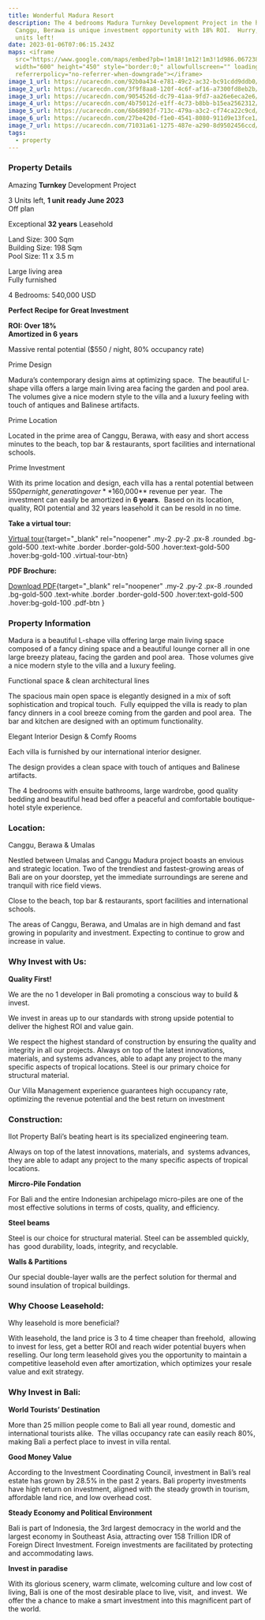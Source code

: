 ```yaml
---
title: Wonderful Madura Resort
description: The 4 bedrooms Madura Turnkey Development Project in the heart of
  Canggu, Berawa is unique investment opportunity with 18% ROI.  Hurry, only 3
  units left!
date: 2023-01-06T07:06:15.243Z
maps: <iframe
  src="https://www.google.com/maps/embed?pb=!1m18!1m12!1m3!1d986.0672388391336!2d115.14908164060365!3d-8.665951903717326!2m3!1f0!2f0!3f0!3m2!1i1024!2i768!4f13.1!3m3!1m2!1s0x2dd247f56f5c2337%3A0xcbc7d04e076dcf85!2sVilla%20Madura!5e0!3m2!1sen!2sid!4v1672989331211!5m2!1sen!2sid"
  width="600" height="450" style="border:0;" allowfullscreen="" loading="lazy"
  referrerpolicy="no-referrer-when-downgrade"></iframe>
image_1_url: https://ucarecdn.com/92b0a434-e781-49c2-ac32-bc91cdd9ddb0/
image_2_url: https://ucarecdn.com/3f9f8aa8-120f-4c6f-af16-a7300fd8eb2b/
image_3_url: https://ucarecdn.com/9054526d-dc79-41aa-9fd7-aa26e6eca2e6/
image_4_url: https://ucarecdn.com/4b75012d-e1ff-4c73-b8bb-b15ea2562312/
image_5_url: https://ucarecdn.com/6b68903f-713c-479a-a3c2-cf74ca22c9cd/
image_6_url: https://ucarecdn.com/27be420d-f1e0-4541-8080-911d9e13fce1/
image_7_url: https://ucarecdn.com/71031a61-1275-487e-a290-8d9502456ccd/
tags:
  - property
---
```

### **Property Details**

Amazing **Turnkey** Development Project

3 Units left, **1 unit ready June 2023**\
Off plan

Exceptional **32 years** Leasehold

Land Size: 300 Sqm\
Building Size: 198 Sqm\
Pool Size: 11 x 3.5 m

Large living area\
Fully furnished

4 Bedrooms: 540,000 USD

**Perfect Recipe for Great Investment**

**ROI: Over 18%**\
**Amortized in 6 years**

Massive rental potential ($550 / night, 80% occupancy rate)

Prime Design

Madura’s contemporary design aims at optimizing space.  The beautiful L-shape villa offers a large main living area facing the garden and pool area.  The volumes give a nice modern style to the villa and a luxury feeling with touch of antiques and Balinese artifacts.

Prime Location

Located in the prime area of Canggu, Berawa, with easy and short access minutes to the beach, top bar & restaurants, sport facilities and international schools.

Prime Investment

With its prime location and design, each villa has a rental potential between $550 per night, generating over **$160,000** revenue per year.  The investment can easily be amortized in **6 years**.  Based on its location, quality, ROI potential and 32 years leasehold it can be resold in no time.

**T﻿ake a virtual tour:**

[Virtual tour](https://ilotinvest.com/static/vts/villa-madura/index.htm){target="_blank" rel="noopener" .my-2 .py-2 .px-8 .rounded .bg-gold-500 .text-white .border .border-gold-500 .hover:text-gold-500 .hover:bg-gold-100 .virtual-tour-btn}

**PDF Brochure:**

[Download PDF](https://ilotinvest.com/static/pdfs/villa-madura/brochure-202304.pdf){target="_blank" rel="noopener" .my-2 .py-2 .px-8 .rounded .bg-gold-500 .text-white .border .border-gold-500 .hover:text-gold-500 .hover:bg-gold-100 .pdf-btn }

### **Property Information**

Madura is a beautiful L-shape villa offering large main living space composed of a fancy dining space and a beautiful lounge corner all in one large breezy plateau, facing the garden and pool area.  Those volumes give a nice modern style to the villa and a luxury feeling.

Functional space & clean architectural lines

The spacious main open space is elegantly designed in a mix of soft sophistication and tropical touch.  Fully equipped the villa is ready to plan fancy dinners in a cool breeze coming from the garden and pool area.  The bar and kitchen are designed with an optimum functionality.

Elegant Interior Design & Comfy Rooms

Each villa is furnished by our international interior designer.

The design provides a clean space with touch of antiques and Balinese artifacts.

The 4 bedrooms with ensuite bathrooms, large wardrobe, good quality bedding and beautiful head bed offer a peaceful and comfortable boutique-hotel style experience.

### **Location:**

Canggu, Berawa & Umalas

Nestled between Umalas and Canggu Madura project boasts an envious and strategic location. Two of the trendiest and fastest-growing areas of Bali are on your doorstep, yet the immediate surroundings are serene and tranquil with rice field views.

Close to the beach, top bar & restaurants, sport facilities and international schools.

The areas of Canggu, Berawa, and Umalas are in high demand and fast growing in popularity and investment. Expecting to continue to grow and increase in value.

### **Why Invest with Us:**

**Quality First!**

We are the no 1 developer in Bali promoting a conscious way to build & invest.

We invest in areas up to our standards with strong upside potential to deliver the highest ROI and value gain.

We respect the highest standard of construction by ensuring the quality and integrity in all our projects. Always on top of the latest innovations, materials, and systems advances, able to adapt any project to the many specific aspects of tropical locations. Steel is our primary choice for structural material.

Our Villa Management experience guarantees high occupancy rate, optimizing the revenue potential and the best return on investment

### **Construction:**

Ilot Property Bali’s beating heart is its specialized engineering team.

Always on top of the latest innovations, materials, and  systems advances, they are able to adapt any project to the many specific aspects of tropical locations.

**Mircro-Pile Fondation**

For Bali and the entire Indonesian archipelago micro-piles are one of the most effective solutions in terms of costs, quality, and efficiency.

**Steel beams**

Steel is our choice for structural material. Steel can be assembled quickly, has  good durability, loads, integrity, and recyclable.

**Walls & Partitions**

Our special double-layer walls are the perfect solution for thermal and sound insulation of tropical buildings.

### **Why Choose Leasehold:**

W﻿hy leasehold is more beneficial?

With leasehold, the land price is 3 to 4 time cheaper than freehold,  allowing to invest for less, get a better ROI and reach wider potential buyers when reselling.  Our long term leasehold gives you the opportunity to maintain a competitive leasehold even after amortization, which optimizes your resale value and exit strategy.

### **Why Invest in Bali:**

**World Tourists’ Destination**

More than 25 million people come to Bali all year round, domestic and international tourists alike.  The villas occupancy rate can easily reach 80%, making Bali a perfect place to invest in villa rental.

**Good Money Value**

According to the Investment Coordinating Council, investment in Bali’s real estate has grown by 28.5% in the past 2 years. Bali property investments have high return on investment, aligned with the steady growth in tourism, affordable land rice, and low overhead cost.

**Steady Economy and Political Environment**

Bali is part of Indonesia, the 3rd largest democracy in the world and the largest economy in Southeast Asia, attracting over 158 Trillion IDR of Foreign Direct Investment. Foreign investments are facilitated by protecting and accommodating laws.

**Invest in paradise**

With its glorious scenery, warm climate, welcoming culture and low cost of living, Bali is one of the most desirable place to live, visit,  and invest.  We offer the a chance to make a smart investment into this magnificent part of the world.